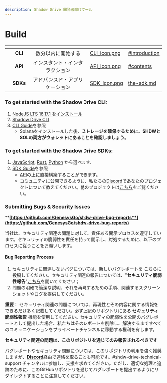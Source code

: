 ```yaml
---
description: Shadow Drive 開発者向けツール
---
```


# Build

<table data-view="cards"><thead><tr><th align="center"></th><th align="center"></th><th align="center"></th><th data-hidden data-card-cover data-type="files"></th><th data-hidden data-card-target data-type="content-ref"></th></tr></thead><tbody><tr><td align="center"></td><td align="center"><strong>CLI</strong></td><td align="center">数分以内に開始する</td><td><a href="../.gitbook/assets/CLI_icon.png">CLI_icon.png</a></td><td><a href="shadow-drive/the-cli.md#introduction">#introduction</a></td></tr><tr><td align="center"></td><td align="center"><strong>API</strong></td><td align="center">インスタント・インタラクション</td><td><a href="../.gitbook/assets/API_icon.png">API_icon.png</a></td><td><a href="shadow-drive/the-api.md#contents">#contents</a></td></tr><tr><td align="center"></td><td align="center"><strong>SDKs</strong></td><td align="center">アドバンスド・アプリケーション</td><td><a href="../.gitbook/assets/SDK_Icon.png">SDK_Icon.png</a></td><td><a href="shadow-drive/the-sdk.md">the-sdk.md</a></td></tr></tbody></table>

### **To get started with the Shadow Drive CLI:**

1. [NodeJS LTS 16.17.1 をインストール](https://nodejs.org/en/download/)
2. [Shadow Drive CLI](shadow-drive/)
3. [CLI Guide](shadow-drive/the-cli.md)を参照
   * Solanaをインストールした後、**ストレージを確保するために、SHDWとSOLの両方がウォレットにあることを確認しましょう**。

### **To get started with the Shadow Drive SDKs:**

1. [JavaScript](shadow-drive/sdk-javascript.md), [Rust](shadow-drive/sdk-rust.md), [Python](shadow-drive/sdk-python.md) から選べます.
2. [SDK Guide](shadow-drive/the-sdk.md)を参照
   * [API](shadow-drive/the-api.md)の上に直接構築することができます。
   * コミュニティに公開できるように、私たちの[Discord](https://discord.gg/genesysgo)であなたのプロジェクトについて教えてください。他のプロジェクトは[こちら](shadow-drive/community-mainted-uis.md)をご覧ください。

### **Submitting Bugs & Security Issues**

****[**https://github.com/GenesysGo/shdw-drive-bug-reports**](https://github.com/GenesysGo/shdw-drive-bug-reports)****

当社は、セキュリティ関連の問題に対して、責任ある開示プロセスを遵守しています。セキュリティの脆弱性を責任を持って開示し、対処するために、以下のプロセスに従うことをお願いします。

#### **Bug Reporting Process**

1. セキュリティに関連しないバグについては、新しいバグレポートを [こちら](https://github.com/GenesysGo/shdw-drive-bug-reports/issues/new/choose)に投稿してください。セキュリティ関連の報告については、"**セキュリティ脆弱性報告**"[こちら](https://github.com/GenesysGo/shdw-drive-bug-reports/issues/new/choose)を開いてください；
2. 問題の明確で簡潔な説明、それを再現するための手順、関連するスクリーンショットやログを提供してください。

**重要**： セキュリティ関連の問題については、再現性とその内容に関する情報をできるだけ多く記載してください。必ず上記のリポジトリにある **セキュリティ脆弱性報告** 機能を使用してください。セキュリティの脆弱性を公開のバグレポートとして提出した場合、私たちはそのレポートを削除し、解決するまですべてのコミュニケーションをプライベートチャンネルに移動する権利を有します。

**セキュリティ関連の問題は、このリポジトリを通じてのみ報告されるべきです**

バグレポートやセキュリティ問題については、このリポジトリの利用を強く推奨しますが、[**Discord**](https://discord.gg/genesysgo)経由で連絡を取ることも可能です。#shdw-drive-technical-support チャンネルに参加し、支援を求めてください。ただし、適切な処理と追跡のために、このGitHubリポジトリを通じてバグレポートを提出するようにリダイレクトすることに注意してください。
